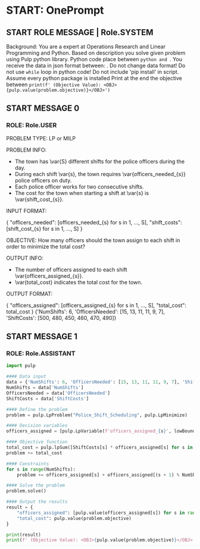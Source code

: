 # START: OnePrompt 
## START ROLE MESSAGE | Role.SYSTEM 
Background: You are a expert at Operations Research and Linear Programming and Python. Based on description you solve given problem using Pulp python library. Python code place between ```python and ```. You receive the data in json format between: <DATA></DATA>. Do not change data format! Do not use `while` loop in python code! Do not include 'pip install' in script. Assume every python package is installed Print at the end the objective between <OBJ></OBJ> `print(f' (Objective Value): <OBJ>{pulp.value(problem.objective)}</OBJ>')`  
## START MESSAGE 0 
### ROLE: Role.USER
<DESCRIPTION>
PROBLEM TYPE: LP or MILP

PROBLEM INFO:

- The town has \var{S} different shifts for the police officers during the day.
- During each shift \var{s}, the town requires \var{officers_needed_{s}} police officers on duty.
- Each police officer works for two consecutive shifts.
- The cost for the town when starting a shift at \var{s} is \var{shift_cost_{s}}.

INPUT FORMAT: 

{
    "officers_needed": [officers_needed_{s} for s in 1, ..., S],
    "shift_costs": [shift_cost_{s} for s in 1, ..., S]
}

OBJECTIVE: How many officers should the town assign to each shift in order to minimize the total cost?

OUTPUT INFO:

- The number of officers assigned to each shift \var{officers_assigned_{s}}.
- \var{total_cost} indicates the total cost for the town.

OUTPUT FORMAT:

{
    "officers_assigned": [officers_assigned_{s} for s in 1, ..., S],
    "total_cost": total_cost
}
</DESCRIPTION>
<DATA>
{'NumShifts': 6, 'OfficersNeeded': [15, 13, 11, 11, 9, 7], 'ShiftCosts': [500, 480, 450, 460, 470, 490]}</DATA>


## START MESSAGE 1 
### ROLE: Role.ASSISTANT
```python
import pulp

#### Data input
data = {'NumShifts': 6, 'OfficersNeeded': [15, 13, 11, 11, 9, 7], 'ShiftCosts': [500, 480, 450, 460, 470, 490]}
NumShifts = data['NumShifts']
OfficersNeeded = data['OfficersNeeded']
ShiftCosts = data['ShiftCosts']

#### Define the problem
problem = pulp.LpProblem("Police_Shift_Scheduling", pulp.LpMinimize)

#### Decision variables
officers_assigned = [pulp.LpVariable(f'officers_assigned_{s}', lowBound=0, cat='Integer') for s in range(NumShifts)]

#### Objective function
total_cost = pulp.lpSum([ShiftCosts[s] * officers_assigned[s] for s in range(NumShifts)])
problem += total_cost

#### Constraints
for s in range(NumShifts):
    problem += officers_assigned[s] + officers_assigned[(s + 1) % NumShifts] >= OfficersNeeded[s]

#### Solve the problem
problem.solve()

#### Output the results
result = {
    "officers_assigned": [pulp.value(officers_assigned[s]) for s in range(NumShifts)],
    "total_cost": pulp.value(problem.objective)
}

print(result)
print(f' (Objective Value): <OBJ>{pulp.value(problem.objective)}</OBJ>')
```

